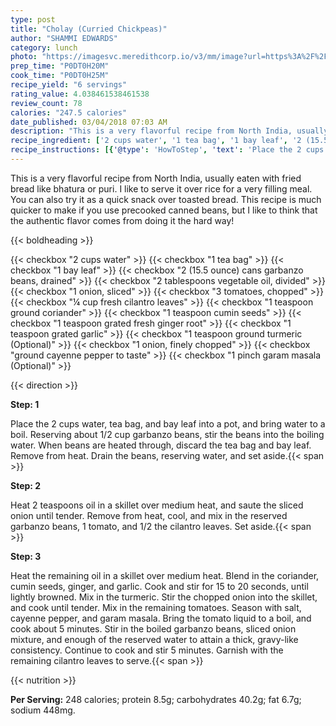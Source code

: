 ```yaml
---
type: post
title: "Cholay (Curried Chickpeas)"
author: "SHAMMI EDWARDS"
category: lunch
photo: "https://imagesvc.meredithcorp.io/v3/mm/image?url=https%3A%2F%2Fimages.media-allrecipes.com%2Fuserphotos%2F45759.jpg"
prep_time: "P0DT0H20M"
cook_time: "P0DT0H25M"
recipe_yield: "6 servings"
rating_value: 4.038461538461538
review_count: 78
calories: "247.5 calories"
date_published: 03/04/2018 07:03 AM
description: "This is a very flavorful recipe from North India, usually eaten with fried bread like bhatura or puri. I like to serve it over rice for a very filling meal. You can also try it as a quick snack over toasted bread. This recipe is much quicker to make if you use precooked canned beans, but I like to think that the authentic flavor comes from doing it the hard way!"
recipe_ingredient: ['2 cups water', '1 tea bag', '1 bay leaf', '2 (15.5 ounce) cans garbanzo beans, drained', '2 tablespoons vegetable oil, divided', '1 onion, sliced', '3 tomatoes, chopped', '¼ cup fresh cilantro leaves', '1 teaspoon ground coriander', '1 teaspoon cumin seeds', '1 teaspoon grated fresh ginger root', '1 teaspoon grated garlic', '1 teaspoon ground turmeric', '1 onion, finely chopped', 'ground cayenne pepper to taste', '1 pinch garam masala']
recipe_instructions: [{'@type': 'HowToStep', 'text': 'Place the 2 cups water, tea bag, and bay leaf into a pot, and bring water to a boil. Reserving about 1/2 cup garbanzo beans, stir the beans into the boiling water. When beans are heated through, discard the tea bag and bay leaf. Remove from heat. Drain the beans, reserving water, and set aside.\n'}, {'@type': 'HowToStep', 'text': 'Heat 2 teaspoons oil in a skillet over medium heat, and saute the sliced onion until tender. Remove from heat, cool, and mix in the reserved garbanzo beans, 1 tomato, and 1/2 the cilantro leaves. Set aside.\n'}, {'@type': 'HowToStep', 'text': 'Heat the remaining oil in a skillet over medium heat. Blend in the coriander, cumin seeds, ginger, and garlic. Cook and stir for 15 to 20 seconds, until lightly browned. Mix in the turmeric. Stir the chopped onion into the skillet, and cook until tender. Mix in the remaining tomatoes. Season with salt, cayenne pepper, and garam masala. Bring the tomato liquid to a boil, and cook about 5 minutes. Stir in the boiled garbanzo beans, sliced onion mixture, and enough of the reserved water to attain a thick, gravy-like consistency. Continue to cook and stir 5 minutes. Garnish with the remaining cilantro leaves to serve.\n'}]
---
```


This is a very flavorful recipe from North India, usually eaten with fried bread like bhatura or puri. I like to serve it over rice for a very filling meal. You can also try it as a quick snack over toasted bread. This recipe is much quicker to make if you use precooked canned beans, but I like to think that the authentic flavor comes from doing it the hard way! 

{{< boldheading >}}

{{< checkbox "2 cups water" >}}
{{< checkbox "1  tea bag" >}}
{{< checkbox "1  bay leaf" >}}
{{< checkbox "2 (15.5 ounce) cans garbanzo beans, drained" >}}
{{< checkbox "2 tablespoons vegetable oil, divided" >}}
{{< checkbox "1  onion, sliced" >}}
{{< checkbox "3  tomatoes, chopped" >}}
{{< checkbox "¼ cup fresh cilantro leaves" >}}
{{< checkbox "1 teaspoon ground coriander" >}}
{{< checkbox "1 teaspoon cumin seeds" >}}
{{< checkbox "1 teaspoon grated fresh ginger root" >}}
{{< checkbox "1 teaspoon grated garlic" >}}
{{< checkbox "1 teaspoon ground turmeric  (Optional)" >}}
{{< checkbox "1  onion, finely chopped" >}}
{{< checkbox "ground cayenne pepper to taste" >}}
{{< checkbox "1 pinch garam masala  (Optional)" >}}


{{< direction >}}

**Step: 1**

Place the 2 cups water, tea bag, and bay leaf into a pot, and bring water to a boil. Reserving about 1/2 cup garbanzo beans, stir the beans into the boiling water. When beans are heated through, discard the tea bag and bay leaf. Remove from heat. Drain the beans, reserving water, and set aside.{{< span >}}

**Step: 2**

Heat 2 teaspoons oil in a skillet over medium heat, and saute the sliced onion until tender. Remove from heat, cool, and mix in the reserved garbanzo beans, 1 tomato, and 1/2 the cilantro leaves. Set aside.{{< span >}}

**Step: 3**

Heat the remaining oil in a skillet over medium heat. Blend in the coriander, cumin seeds, ginger, and garlic. Cook and stir for 15 to 20 seconds, until lightly browned. Mix in the turmeric. Stir the chopped onion into the skillet, and cook until tender. Mix in the remaining tomatoes. Season with salt, cayenne pepper, and garam masala. Bring the tomato liquid to a boil, and cook about 5 minutes. Stir in the boiled garbanzo beans, sliced onion mixture, and enough of the reserved water to attain a thick, gravy-like consistency. Continue to cook and stir 5 minutes. Garnish with the remaining cilantro leaves to serve.{{< span >}}

{{< nutrition >}}

**Per Serving:** 248 calories; protein 8.5g; carbohydrates 40.2g; fat 6.7g; sodium 448mg.
